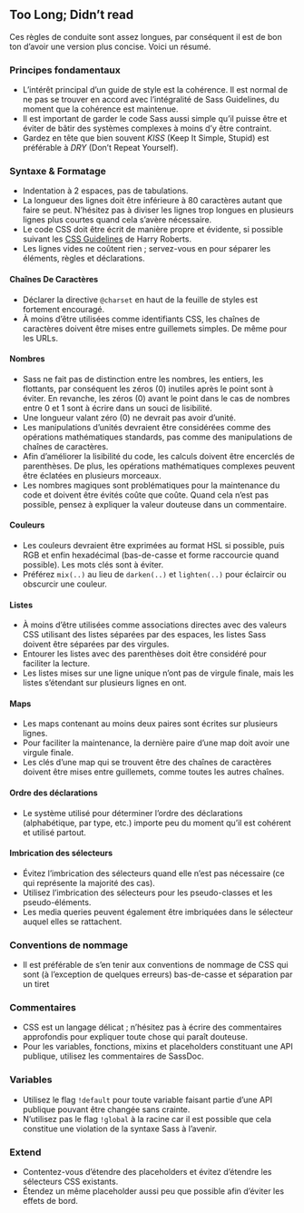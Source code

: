 
## Too Long; Didn’t read

Ces règles de conduite sont assez longues, par conséquent il est de bon ton d’avoir une version plus concise. Voici un résumé.

### Principes fondamentaux

* L’intérêt principal d’un guide de style est la cohérence. Il est normal de ne pas se trouver en accord avec l’intégralité de Sass Guidelines, du moment que la cohérence est maintenue. 
* Il est important de garder le code Sass aussi simple qu’il puisse être et éviter de bâtir des systèmes complexes à moins d’y être contraint. 
* Gardez en tête que bien souvent *KISS* (Keep It Simple, Stupid) est préférable à *DRY* (Don’t Repeat Yourself). 

### Syntaxe & Formatage

* Indentation à 2 espaces, pas de tabulations. 
* La longueur des lignes doit être inférieure à 80 caractères autant que faire se peut. N’hésitez pas à diviser les lignes trop longues en plusieurs lignes plus courtes quand cela s’avère nécessaire. 
* Le code CSS doit être écrit de manière propre et évidente, si possible suivant les [CSS Guidelines](https://cssguidelin.es) de Harry Roberts. 
* Les lignes vides ne coûtent rien ; servez-vous en pour séparer les éléments, règles et déclarations. 

#### Chaînes De Caractères

* Déclarer la directive `@charset` en haut de la feuille de styles est fortement encouragé. 
* À moins d’être utilisées comme identifiants CSS, les chaînes de caractères doivent être mises entre guillemets simples. De même pour les URLs. 

#### Nombres

* Sass ne fait pas de distinction entre les nombres, les entiers, les flottants, par conséquent les zéros (0) inutiles après le point sont à éviter. En revanche, les zéros (0) avant le point dans le cas de nombres entre 0 et 1 sont à écrire dans un souci de lisibilité. 
* Une longueur valant zéro (0) ne devrait pas avoir d’unité. 
* Les manipulations d’unités devraient être considérées comme des opérations mathématiques standards, pas comme des manipulations de chaînes de caractères. 
* Afin d’améliorer la lisibilité du code, les calculs doivent être encerclés de parenthèses. De plus, les opérations mathématiques complexes peuvent être éclatées en plusieurs morceaux. 
* Les nombres magiques sont problématiques pour la maintenance du code et doivent être évités coûte que coûte. Quand cela n’est pas possible, pensez à expliquer la valeur douteuse dans un commentaire. 

#### Couleurs

* Les couleurs devraient être exprimées au format HSL si possible, puis RGB et enfin hexadécimal (bas-de-casse et forme raccourcie quand possible). Les mots clés sont à éviter. 
* Préférez `mix(..)` au lieu de `darken(..)` et `lighten(..)` pour éclaircir ou obscurcir une couleur. 

#### Listes

* À moins d’être utilisées comme associations directes avec des valeurs CSS utilisant des listes séparées par des espaces, les listes Sass doivent être séparées par des virgules. 
* Entourer les listes avec des parenthèses doit être considéré pour faciliter la lecture. 
* Les listes mises sur une ligne unique n’ont pas de virgule finale, mais les listes s’étendant sur plusieurs lignes en ont. 

#### Maps

* Les maps contenant au moins deux paires sont écrites sur plusieurs lignes. 
* Pour faciliter la maintenance, la dernière paire d’une map doit avoir une virgule finale. 
* Les clés d’une map qui se trouvent être des chaînes de caractères doivent être mises entre guillemets, comme toutes les autres chaînes. 

#### Ordre des déclarations

* Le système utilisé pour déterminer l’ordre des déclarations (alphabétique, par type, etc.) importe peu du moment qu’il est cohérent et utilisé partout. 

#### Imbrication des sélecteurs

* Évitez l’imbrication des sélecteurs quand elle n’est pas nécessaire (ce qui représente la majorité des cas). 
* Utilisez l’imbrication des sélecteurs pour les pseudo-classes et les pseudo-éléments. 
* Les media queries peuvent également être imbriquées dans le sélecteur auquel elles se rattachent. 

### Conventions de nommage

* Il est préférable de s’en tenir aux conventions de nommage de CSS qui sont (à l’exception de quelques erreurs) bas-de-casse et séparation par un tiret 

### Commentaires

* CSS est un langage délicat ; n’hésitez pas à écrire des commentaires approfondis pour expliquer toute chose qui paraît douteuse. 
* Pour les variables, fonctions, mixins et placeholders constituant une API publique, utilisez les commentaires de SassDoc. 

### Variables

* Utilisez le flag `!default` pour toute variable faisant partie d’une API publique pouvant être changée sans crainte. 
* N’utilisez pas le flag `!global` à la racine car il est possible que cela constitue une violation de la syntaxe Sass à l’avenir. 

### Extend

* Contentez-vous d’étendre des placeholders et évitez d’étendre les sélecteurs CSS existants. 
* Étendez un même placeholder aussi peu que possible afin d’éviter les effets de bord. 
